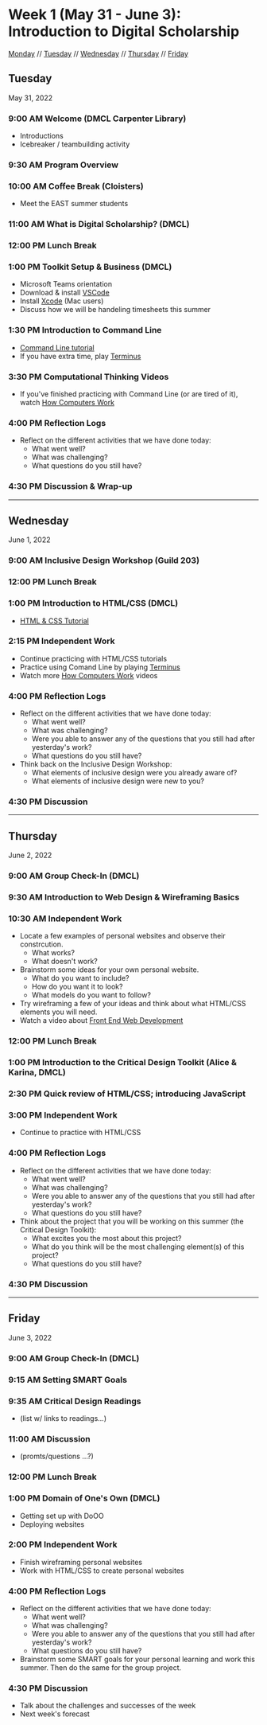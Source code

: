 # Week 1 (May 31 - June 3): Introduction to Digital Scholarship

[Monday](#monday) // [Tuesday](#tuesday) // [Wednesday](#wednesday) // [Thursday](#thursday) // [Friday](#friday)

## Tuesday
May 31, 2022

### 9:00 AM Welcome (DMCL Carpenter Library)
- Introductions
- Icebreaker / teambuilding activity

### 9:30 AM Program Overview

### 10:00 AM Coffee Break (Cloisters)
- Meet the EAST summer students

### 11:00 AM What is Digital Scholarship? (DMCL)

### 12:00 PM Lunch Break

### 1:00 PM Toolkit Setup & Business (DMCL)
- Microsoft Teams orientation
- Download & install [VSCode](https://code.visualstudio.com/)
- Install [Xcode](https://www.freecodecamp.org/news/install-xcode-command-line-tools/) (Mac users)
- Discuss how we will be handeling timesheets this summer

### 1:30 PM Introduction to Command Line
- [Command Line tutorial](https://github.com/tri-cods/command-line)
- If you have extra time, play [Terminus](https://web.mit.edu/mprat/Public/web/Terminus/Web/main.html)

### 3:30 PM Computational Thinking Videos
- If you've finished practicing with Command Line (or are tired of it), watch [How Computers Work](https://www.khanacademy.org/computing/code-org/computers-and-the-internet/how-computers-work/v/khan-academy-and-codeorg-introducing-how-computers-work)

### 4:00 PM Reflection Logs
- Reflect on the different activities that we have done today:
  - What went well?
  - What was challenging?
  - What questions do you still have?

### 4:30 PM Discussion & Wrap-up

---

## Wednesday
June 1, 2022

### 9:00 AM Inclusive Design Workshop (Guild 203)

### 12:00 PM Lunch Break

### 1:00 PM Introduction to HTML/CSS (DMCL)
- [HTML & CSS Tutorial](https://github.com/tri-cods/html-css)

### 2:15 PM Independent Work
- Continue practicing with HTML/CSS tutorials
- Practice using Comand Line by playing [Terminus](https://web.mit.edu/mprat/Public/web/Terminus/Web/main.html)
- Watch more [How Computers Work](https://www.khanacademy.org/computing/code-org/computers-and-the-internet/how-computers-work/v/khan-academy-and-codeorg-introducing-how-computers-work) videos

### 4:00 PM Reflection Logs
- Reflect on the different activities that we have done today:
  - What went well?
  - What was challenging?
  - Were you able to answer any of the questions that you still had after yesterday's work?
  - What questions do you still have?
- Think back on the Inclusive Design Workshop:
  - What elements of inclusive design were you already aware of?
  - What elements of inclusive design were new to you?

### 4:30 PM Discussion

---

## Thursday
June 2, 2022

### 9:00 AM Group Check-In (DMCL)

### 9:30 AM Introduction to Web Design & Wireframing Basics

### 10:30 AM Independent Work
- Locate a few examples of personal websites and observe their constrcution.  
  - What works?
  - What doesn't work?
- Brainstorm some ideas for your own personal website.
  - What do you want to include? 
  - How do you want it to look?
  - What models do you want to follow?
- Try wireframing a few of your ideas and think about what HTML/CSS elements you will need.
- Watch a video about [Front End Web Development](https://www.linkedin.com/learning/paths/become-a-front-end-web-developer?u=76958498)

### 12:00 PM Lunch Break

### 1:00 PM Introduction to the Critical Design Toolkit (Alice & Karina, DMCL)

### 2:30 PM Quick review of HTML/CSS; introducing JavaScript

### 3:00 PM Independent Work
- Continue to practice with HTML/CSS

### 4:00 PM Reflection Logs
- Reflect on the different activities that we have done today:
  - What went well?
  - What was challenging?
  - Were you able to answer any of the questions that you still had after yesterday's work?
  - What questions do you still have?
- Think about the project that you will be working on this summer (the Critical Design Toolkit):
  - What excites you the most about this project?
  - What do you think will be the most challenging element(s) of this project?
  - What questions do you still have?

### 4:30 PM Discussion

---

## Friday
June 3, 2022

### 9:00 AM Group Check-In (DMCL)

### 9:15 AM Setting SMART Goals

### 9:35 AM Critical Design Readings
- (list w/ links to readings...)

### 11:00 AM Discussion
- (promts/questions ...?)

### 12:00 PM Lunch Break

### 1:00 PM Domain of One's Own (DMCL)
- Getting set up with DoOO
- Deploying websites

### 2:00 PM Independent Work
- Finish wireframing personal websites
- Work with HTML/CSS to create personal websites

### 4:00 PM Reflection Logs
- Reflect on the different activities that we have done today:
  - What went well?
  - What was challenging?
  - Were you able to answer any of the questions that you still had after yesterday's work?
  - What questions do you still have?
- Brainstorm some SMART goals for your personal learning and work this summer.  Then do the same for the group project.

### 4:30 PM Discussion
- Talk about the challenges and successes of the week
- Next week's forecast
